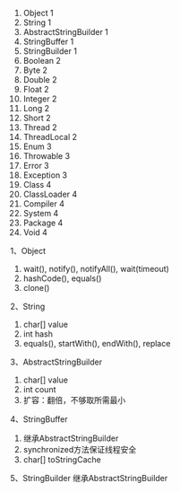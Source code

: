 1) Object 1
2) String 1
3) AbstractStringBuilder 1
4) StringBuffer 1
5) StringBuilder 1
6) Boolean 2
7) Byte 2
8) Double 2
9) Float 2
10) Integer 2
11) Long 2
12) Short 2
13) Thread 2
14) ThreadLocal 2
15) Enum 3
16) Throwable 3
17) Error 3
18) Exception 3
19) Class 4
20) ClassLoader 4
21) Compiler 4
22) System 4
23) Package 4
24) Void 4


1、Object 
1) wait(), notify(), notifyAll(), wait(timeout) 
2) hashCode(), equals() 
3) clone()

2、String 
1) char[] value 
2) int hash 
3) equals(), startWith(), endWith(), replace

3、AbstractStringBuilder 
1) char[] value 
2) int count 
3) 扩容：翻倍，不够取所需最小

4、StringBuffer 
1) 继承AbstractStringBuilder 
2) synchronized方法保证线程安全 
3) char[] toStringCache

5、StringBuilder 继承AbstractStringBuilder
